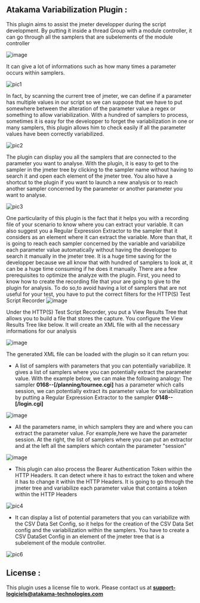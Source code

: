 ## Atakama Variabilization Plugin  :

This plugin aims to assist the jmeter developper during the script development. 
By putting it inside a thread Group with a module controller, it can go through all the samplers that are subelements of the module controller

![image](https://user-images.githubusercontent.com/2484866/182611112-19605d2d-40e1-4cf4-a114-0e2dfe54cf3a.png)

It can give a lot of informations such as how many times a parameter occurs within samplers.

![pic1](https://user-images.githubusercontent.com/2484866/182579087-59225ac5-8abb-4a87-835a-2f202b1374fd.png)

In fact, by scanning the current tree of jmeter, we can define if a parameter has multiple values in our script so we can suppose that we have to put somewhere between the alteration of the parameter value a regex or something to allow variabilization.
With a hundred of samplers to process, sometimes it is easy for the developper to forget the variabilization in one or many samplers, this plugin allows him to check easily if all the parameter values have been correctly variabilized.

![pic2](https://user-images.githubusercontent.com/2484866/182579496-d20fdd88-3419-445f-91ca-593a698b2f83.png)

The plugin can display you all the samplers that are connected to the parameter you want to analyse. With the plugin, it is easy to get to the sampler in the jmeter tree by clicking to the sampler name without having to search it and open each element of the jmeter tree. You also have a shortcut to the plugin if you want  to launch a new analysis or to reach another sampler concerned by the parameter or another parameter you want to analyse.

![pic3](https://user-images.githubusercontent.com/2484866/182579881-3ecb3753-95c8-4b2c-9687-104f1a4a5a33.png)

One particularity of this plugin is the fact that it helps you with a recording file of your scenario to know where you can extract your variable. It can also suggest you a Regular Expression Extractor to the sampler that it considers as an element where it can extract the variable. More than that, it is going to reach each sampler concerned by the variable and variabilize each parameter value automatically without having the developper to search it manually in the jmeter tree. It is a huge time saving for the developper because we all know that with hundred of samplers to look at, it can be a huge time consuming if he does it manually. 
There are a few prerequisites to optimize the analyze with the plugin. First, you need to know how to create the recording file that your are going to give to the plugin for analysis. To do so,to avoid having a lot of samplers that are not useful for your test, you have to put the correct filters for the HTTP(S) Test Script Recorder
![image](https://user-images.githubusercontent.com/2484866/182613159-9c8b6b39-aa1c-4187-854c-3f49464a5316.png)


Under the HTTP(S) Test Script Recorder, you put a View Results Tree that allows you to build a file that stores the capture. You configure the View Results Tree like below. It will create an XML file with all the necessary informations for our analysis

![image](https://user-images.githubusercontent.com/2484866/182889117-77232247-f08f-434a-9d3b-a21d8b03bd44.png)

The generated XML file can be loaded with the plugin so it can return you:
- A list of samplers with parameters that you can potentially variabilize. It gives a list of samplers  where you can potentially extract the parameter value.
With the example below, we can make the following  analogy:
The sampler **0168--[/planning/tournee.cgi]** has a parameter which calls session, we can potentially extract its parameter value for variabilization by putting a Regular Expression Extractor to the sampler **0148--[/login.cgi]**

![image](https://user-images.githubusercontent.com/2484866/182615004-337f2f39-2ba4-4383-b420-b6510615f6a2.png)

- All the parameters name, in which samplers they are and where you can extract the parameter value. For example,here we have the parameter session. At the right, the list of samplers where you can put an extractor and at the left all the samplers which contain the parameter "session"

![image](https://user-images.githubusercontent.com/2484866/182621023-af41db7a-65cd-4099-abb3-06fe046e476c.png)

- This plugin can also process the Bearer Authentication Token within the HTTP Headers. It can detect where it has to extract the token and where it has to change it within the HTTP Headers.  It is going to go through the jmeter tree and variabilize each parameter value that contains a token within the HTTP Headers

![pic4](https://user-images.githubusercontent.com/2484866/182610057-609aecb5-b2b7-41d9-9719-3603b796bc79.png)

- It can display a list of potential parameters that you can variabilize with the CSV Data Set Config, so it helps for the creation of the CSV Data Set config and the variabilization within the samplers. You have to create a CSV DataSet Config in an element of the jmeter tree that is a subelement of the module controller.

![pic6](https://user-images.githubusercontent.com/2484866/182652259-18d67f55-ed3e-4493-8362-180a6403941f.png)

## License  :

This plugin uses a license file to work. Please contact us at **support-logiciels@atakama-technologies.com**

